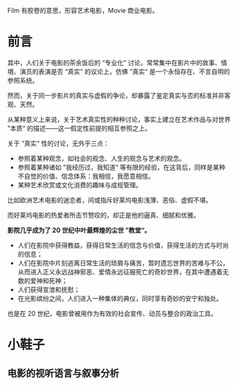 Film 有胶卷的意思，形容艺术电影，Movie 商业电影。

# 前言

其中，人们关于电影的茶余饭后的 “专业化” 讨论，常常集中在影片中的故事、情境、演员的表演是否 “真实” 的议论上，仿佛 ”真实“ 是一个永恒存在、不言自明的参照系统。

然而，关于同一步影片的真实与虚假的争论，却暴露了鉴定真实与否的标准并非客观、天然。

从某种意义上来说，关于艺术真实性的种种讨论，事实上建立在艺术作品与对世界 ”本质“ 的描述——这一假定性前提的相互参照之上。

关于 ”真实“ 性的讨论，无外乎三点：

+ 参照着某种观念，如社会的观念、人生的观念与艺术的观念。
+ 参照着某种诸如 ”我经历过，我知道“ 等有限的经验，在这背后，同样是某种不自觉的价值、信念体系：我相信，我愿意相信。
+ 某种艺术欣赏或文化消费的趣味与成规管理。

比如欧洲艺术电影的迷恋者，间或指斥好莱坞电影浅薄、恶俗、虚假不堪。

而好莱坞电影的热爱者所击节赞叹的，却正是他的逼真、细腻和优雅。

**影院几乎成为了 20 世纪中叶最辉煌的尘世 ”教堂“。**

+ 人们在影院中获得教益，获得日常生活的信念与价值，获得生活的方式与时尚的信息；
+ 人们在影院中片刻逃离日常生活的琐屑与痛苦，暂时遗忘世界的苦难与不公，从而进入正义永远战神邪恶、爱情永远征服死亡的奇妙世界，在其中遭遇着无数的爱神和死神；
+ 人们获得宣泄和抚慰；
+ 在光影缤纷之间，人们进入一种集体的典仪，同时享有奇妙的安宁和独处。

也是在 20 世纪，电影曾被用作为有效的社会宣传、动员与整合的政治工具。

# 小鞋子

## 电影的视听语言与叙事分析

